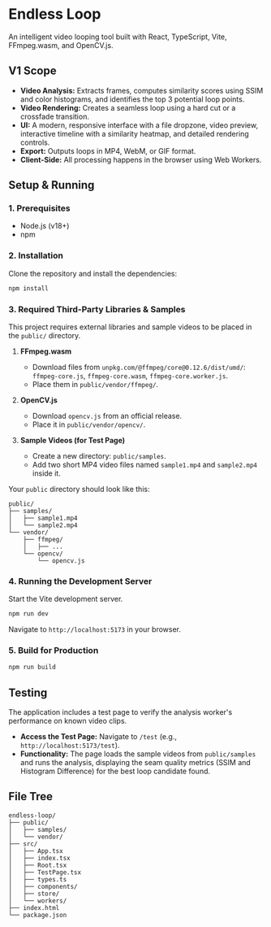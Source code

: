 
# Endless Loop

An intelligent video looping tool built with React, TypeScript, Vite, FFmpeg.wasm, and OpenCV.js.

## V1 Scope

-   **Video Analysis:** Extracts frames, computes similarity scores using SSIM and color histograms, and identifies the top 3 potential loop points.
-   **Video Rendering:** Creates a seamless loop using a hard cut or a crossfade transition.
-   **UI:** A modern, responsive interface with a file dropzone, video preview, interactive timeline with a similarity heatmap, and detailed rendering controls.
-   **Export:** Outputs loops in MP4, WebM, or GIF format.
-   **Client-Side:** All processing happens in the browser using Web Workers.

## Setup & Running

### 1. Prerequisites

-   Node.js (v18+)
-   npm

### 2. Installation

Clone the repository and install the dependencies:

```bash
npm install
```

### 3. Required Third-Party Libraries & Samples

This project requires external libraries and sample videos to be placed in the `public/` directory.

1.  **FFmpeg.wasm**
    -   Download files from `unpkg.com/@ffmpeg/core@0.12.6/dist/umd/`: `ffmpeg-core.js`, `ffmpeg-core.wasm`, `ffmpeg-core.worker.js`.
    -   Place them in `public/vendor/ffmpeg/`.

2.  **OpenCV.js**
    -   Download `opencv.js` from an official release.
    -   Place it in `public/vendor/opencv/`.

3.  **Sample Videos (for Test Page)**
    -   Create a new directory: `public/samples`.
    -   Add two short MP4 video files named `sample1.mp4` and `sample2.mp4` inside it.

Your `public` directory should look like this:

```
public/
├── samples/
│   ├── sample1.mp4
│   └── sample2.mp4
└── vendor/
    ├── ffmpeg/
    │   ├── ...
    └── opencv/
        └── opencv.js
```

### 4. Running the Development Server

Start the Vite development server.

```bash
npm run dev
```

Navigate to `http://localhost:5173` in your browser.

### 5. Build for Production

```bash
npm run build
```

## Testing

The application includes a test page to verify the analysis worker's performance on known video clips.

-   **Access the Test Page:** Navigate to `/test` (e.g., `http://localhost:5173/test`).
-   **Functionality:** The page loads the sample videos from `public/samples` and runs the analysis, displaying the seam quality metrics (SSIM and Histogram Difference) for the best loop candidate found.

## File Tree
```
endless-loop/
├── public/
│   ├── samples/
│   └── vendor/
├── src/
│   ├── App.tsx
│   ├── index.tsx
│   ├── Root.tsx
│   ├── TestPage.tsx
│   ├── types.ts
│   ├── components/
│   ├── store/
│   └── workers/
├── index.html
└── package.json
```
